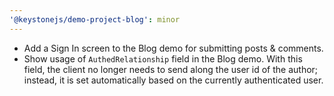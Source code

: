 ```yaml
---
'@keystonejs/demo-project-blog': minor
---
```


- Add a Sign In screen to the Blog demo for submitting posts & comments.
- Show usage of `AuthedRelationship` field in the Blog demo. With this field, the client no longer needs to send along the user id of the author; instead, it is set automatically based on the currently authenticated user.
